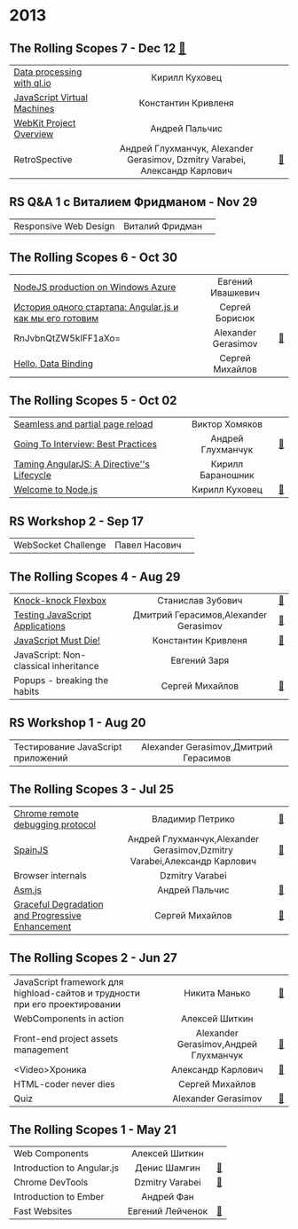 # 2013

## The Rolling Scopes 7 - Dec 12 [:movie_camera:](https:&#x2F;&#x2F;www.youtube.com&#x2F;playlist?list&#x3D;PLe--kalBDwjgr1qD4ByQYHdLxMUfnKxyW)
| | | |
| --- | :---: | --- |
| [Data processing with ql.io](https:&#x2F;&#x2F;www.youtube.com&#x2F;watch?v&#x3D;lwM9XCfmfDY) | Кирилл Куховец |   |
| [JavaScript Virtual Machines](https:&#x2F;&#x2F;www.youtube.com&#x2F;watch?v&#x3D;VPvKxta_qzA) | Константин Кривленя |   |
| [WebKit Project Overview](https:&#x2F;&#x2F;www.youtube.com&#x2F;watch?v&#x3D;xjL-2f-YWxk) | Андрей Пальчис |   |
| RetroSpective | Андрей Глухманчук, Alexander Gerasimov, Dzmitry Varabei, Александр Карлович | [:notebook:](http:&#x2F;&#x2F;rolling-scopes.github.io&#x2F;slides&#x2F;rs7&#x2F;RetroSpective)  |
## RS Q&amp;A 1 c Виталием Фридманом - Nov 29 
| | | |
| --- | :---: | --- |
| Responsive Web Design | Виталий Фридман |   |
## The Rolling Scopes 6 - Oct 30 
| | | |
| --- | :---: | --- |
| [NodeJS production on Windows Azure](https:&#x2F;&#x2F;www.youtube.com&#x2F;watch?v&#x3D;Q9yXB_qu0yw) | Евгений Ивашкевич |   |
| [История одного стартапа: Angular.js и как мы его готовим](https:&#x2F;&#x2F;www.youtube.com&#x2F;watch?v&#x3D;bUrjh1MPilQ) | Сергей Борисюк |   |
| RnJvbnQtZW5kIFF1aXo&#x3D; | Alexander Gerasimov | [:notebook:](http:&#x2F;&#x2F;rolling-scopes.github.io&#x2F;slides&#x2F;rs6&#x2F;quiz-2)  |
| [Hello, Data Binding](https:&#x2F;&#x2F;www.youtube.com&#x2F;watch?v&#x3D;cXxAYgtgMvc) | Сергей Михайлов |   |
## The Rolling Scopes 5 - Oct 02 
| | | |
| --- | :---: | --- |
| [Seamless and partial page reload](https:&#x2F;&#x2F;www.youtube.com&#x2F;watch?v&#x3D;OPSwPMKmLJA) | Виктор Хомяков |   |
| [Going To Interview: Best Practices](https:&#x2F;&#x2F;www.youtube.com&#x2F;watch?v&#x3D;vtzpCbYM4qM) | Андрей Глухманчук | [:notebook:](http:&#x2F;&#x2F;rolling-scopes.github.io&#x2F;slides&#x2F;rs5&#x2F;interview-talk)  |
| [Taming AngularJS: A Directive&#39;&#39;s Lifecycle](https:&#x2F;&#x2F;www.youtube.com&#x2F;watch?v&#x3D;DZ0RBOkkor8) | Кирилл Бараношник |   |
| [Welcome to Node.js](https:&#x2F;&#x2F;www.youtube.com&#x2F;watch?v&#x3D;M6Nm5K0wT68) | Кирилл Куховец | [:notebook:](http:&#x2F;&#x2F;rolling-scopes.github.io&#x2F;slides&#x2F;rs5&#x2F;Welcome-to-node.js)  |
## RS Workshop 2 - Sep 17 
| | | |
| --- | :---: | --- |
| WebSocket Challenge | Павел Насович |   |
## The Rolling Scopes 4 - Aug 29 
| | | |
| --- | :---: | --- |
| [Knock-knock Flexbox](https:&#x2F;&#x2F;www.youtube.com&#x2F;watch?v&#x3D;yRrWlgiAxcE) | Станислав Зубович | [:notebook:](http:&#x2F;&#x2F;rolling-scopes.github.io&#x2F;slides&#x2F;rs4&#x2F;Flexbox)  |
| [Testing JavaScript Applications](https:&#x2F;&#x2F;www.youtube.com&#x2F;watch?v&#x3D;R2MD7U8VXlQ) | Дмитрий Герасимов,Alexander Gerasimov | [:notebook:](http:&#x2F;&#x2F;rolling-scopes.github.io&#x2F;slides&#x2F;rs4&#x2F;jstesting-talk)  |
| [JavaScript Must Die!](https:&#x2F;&#x2F;www.youtube.com&#x2F;watch?v&#x3D;t0pJiaXUlD0) | Константин Кривленя | [:notebook:](http:&#x2F;&#x2F;rolling-scopes.github.io&#x2F;slides&#x2F;rs4&#x2F;javascript_must_die)  |
| JavaScript: Non-classical inheritance | Евгений Заря |   |
| Popups - breaking the habits | Сергей Михайлов | [:notebook:](http:&#x2F;&#x2F;rolling-scopes.github.io&#x2F;slides&#x2F;rs4&#x2F;Popups-breaking-the-habits)  |
## RS Workshop 1 - Aug 20 
| | | |
| --- | :---: | --- |
| Тестирование JavaScript приложений | Alexander Gerasimov,Дмитрий Герасимов |   |
## The Rolling Scopes 3 - Jul 25 
| | | |
| --- | :---: | --- |
| [Chrome remote debugging protocol](https:&#x2F;&#x2F;www.youtube.com&#x2F;watch?v&#x3D;Z5BgrxvLn5A) | Владимир Петрико | [:notebook:](http:&#x2F;&#x2F;rolling-scopes.github.io&#x2F;slides&#x2F;rs3&#x2F;chrome-rdp-api&#x2F;chrome-remote-debugging-protocol.html)  |
| [SpainJS](https:&#x2F;&#x2F;www.youtube.com&#x2F;watch?v&#x3D;Z6zuVuF2QGI) | Андрей Глухманчук,Alexander Gerasimov,Dzmitry Varabei,Александр Карлович | [:notebook:](https:&#x2F;&#x2F;speakerdeck.com&#x2F;alexkarlovich&#x2F;uploaded-favorites-of-spainjs-the-rollingscopes-number-3)  |
| Browser internals | Dzmitry Varabei |   |
| [Asm.js](https:&#x2F;&#x2F;www.youtube.com&#x2F;watch?v&#x3D;NpDnaRlDpGE) | Андрей Пальчис | [:notebook:](https:&#x2F;&#x2F;www.slideshare.net&#x2F;RollingScopes&#x2F;asmjs-24648239)  |
| [Graceful Degradation and Progressive Enhancement](https:&#x2F;&#x2F;www.youtube.com&#x2F;watch?v&#x3D;Qe8M8UHbAq4) | Сергей Михайлов | [:notebook:](https:&#x2F;&#x2F;www.slideshare.net&#x2F;RollingScopes&#x2F;slides-25374625)  |
## The Rolling Scopes 2 - Jun 27 
| | | |
| --- | :---: | --- |
| JavaScript framework для highload-сайтов и трудности при его проектировании | Никита Манько | [:notebook:](http:&#x2F;&#x2F;rolling-scopes.github.io&#x2F;slides&#x2F;rs2&#x2F;Developing-of-a-high-load-JavaScript-framework.pptx)  |
| WebComponents in action | Алексей Шиткин |   |
| Front-end project assets management | Alexander Gerasimov,Андрей Глухманчук | [:notebook:](http:&#x2F;&#x2F;rolling-scopes.github.io&#x2F;slides&#x2F;rs2&#x2F;front-end-project-assets-management)  |
| &lt;Video&gt;Хроника | Александр Карлович | [:notebook:](http:&#x2F;&#x2F;rolling-scopes.github.io&#x2F;slides&#x2F;rs2&#x2F;video%D0%A5%D1%80%D0%BE%D0%BD%D0%B8%D0%BA%D0%B0.pptx)  |
| HTML-coder never dies | Сергей Михайлов |   |
| Quiz | Alexander Gerasimov | [:notebook:](http:&#x2F;&#x2F;rolling-scopes.github.io&#x2F;slides&#x2F;rs2&#x2F;quiz)  |
## The Rolling Scopes 1 - May 21 
| | | |
| --- | :---: | --- |
| Web Components | Алексей Шиткин |   |
| Introduction to Angular.js | Денис Шамгин | [:notebook:](http:&#x2F;&#x2F;rolling-scopes.github.io&#x2F;slides&#x2F;rs1&#x2F;angular)  |
| Chrome DevTools | Dzmitry Varabei | [:notebook:](http:&#x2F;&#x2F;rolling-scopes.github.io&#x2F;slides&#x2F;rs1&#x2F;chromeDevTools&#x2F;chromeDevTools.html)  |
| Introduction to Ember | Андрей Фан |   |
| Fast Websites | Евгений Лейченок | [:notebook:](http:&#x2F;&#x2F;rolling-scopes.github.io&#x2F;slides&#x2F;rs1&#x2F;fast-websites&#x2F;)  |
